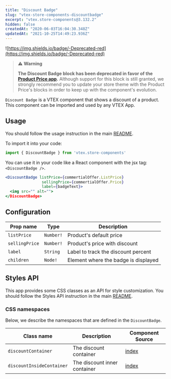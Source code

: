 ```yaml
---
title: "Discount Badge"
slug: "vtex-store-components-discountbadge"
excerpt: "vtex.store-components@3.132.2"
hidden: false
createdAt: "2020-06-03T16:04:30.348Z"
updatedAt: "2021-10-25T14:49:23.936Z"
---
```

![https://img.shields.io/badge/-Deprecated-red](https://img.shields.io/badge/-Deprecated-red)

>⚠️ **Warning**
>
> **The Discount Badge block has been deprecated in favor of the [Product Price app](https://developers.vtex.com/vtex-developer-docs/docs/vtex-product-price).** Although support for this block is still granted, we strongly recommend you to update your store theme with the Product Price's blocks in order to keep up with the component's evolution.

`Discount Badge` is a VTEX component that shows a discount of a product. This component can be imported and used by any VTEX App.

## Usage

You should follow the usage instruction in the main [README](https://github.com/vtex-apps/store-components/blob/master/docs/README.md#usage).

To import it into your code:

```js
import { DiscountBadge } from 'vtex.store-components'
```

You can use it in your code like a React component with the jsx tag: `<DiscountBadge />`.

```jsx
<DiscountBadge listPrice={commertialOffer.ListPrice}
                sellingPrice={commertialOffer.Price}
                label={badgeText}>
  <img src="" alt="">
</DiscountBadge>
```

## Configuration

| Prop name      | Type      | Description                          |
| -------------- | --------- | ------------------------------------ |
| `listPrice`    | `Number!` | Product's default price              |
| `sellingPrice` | `Number!` | Product's price with discount        |
| `label`        | `String`  | Label to track the discount percent  |
| `children`     | `Node!`   | Element where the badge is displayed |

## Styles API

This app provides some CSS classes as an API for style customization. You should follow the Styles API instruction in the main [README](https://github.com/vtex-apps/store-components/blob/master/docs/README.md#styles-api).

### CSS namespaces

Below, we describe the namespaces that are defined in the `DiscountBadge`.

| Class name                | Description                  | Component Source                                  |
| ------------------------- | ---------------------------- | ------------------------------------------------- |
| `discountContainer`       | The discount container       | [index](/react/components/DiscountBadge/index.js) |
| `discountInsideContainer` | The discount inner container | [index](/react/components/DiscountBadge/index.js) |